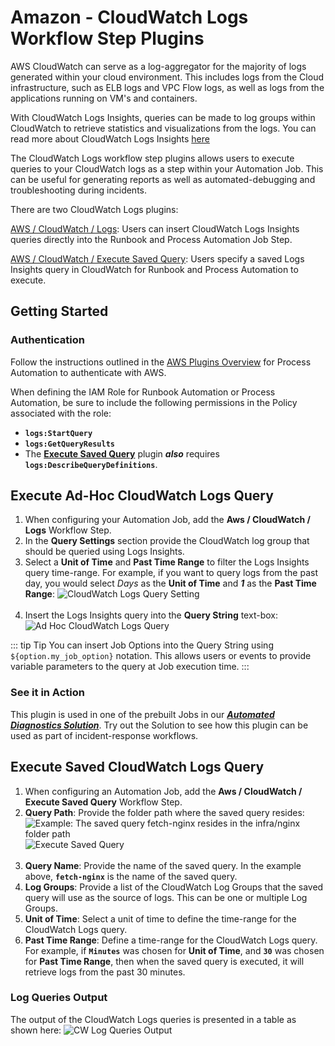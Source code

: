 # Amazon - CloudWatch Logs Workflow Step Plugins

AWS CloudWatch can serve as a log-aggregator for the majority of logs generated within your cloud environment. 
This includes logs from the Cloud infrastructure, such as ELB logs and VPC Flow logs, as well as logs from the applications running on VM's and containers.

With CloudWatch Logs Insights, queries can be made to log groups within CloudWatch to retrieve statistics and visualizations from the logs.
You can read more about CloudWatch Logs Insights [here](https://docs.aws.amazon.com/AmazonCloudWatch/latest/logs/AnalyzingLogData.html)

The CloudWatch Logs workflow step plugins allows users to execute queries to your CloudWatch logs as a step within your Automation Job. This can be useful for generating reports as well as automated-debugging and troubleshooting during incidents.

There are two CloudWatch Logs plugins:

[AWS / CloudWatch / Logs](#execute-ad-hoc-cloudwatch-logs-query): Users can insert CloudWatch Logs Insights queries directly into the Runbook and Process Automation Job Step.

[AWS / CloudWatch / Execute Saved Query](#execute-saved-cloudwatch-logs-query): Users specify a saved Logs Insights query in CloudWatch for Runbook and Process Automation to execute.

## Getting Started

### Authentication
Follow the instructions outlined in the [AWS Plugins Overview](/docs/manual/plugins/aws-plugins-overview.html) for Process Automation to authenticate with AWS.

When defining the IAM Role for Runbook Automation or Process Automation, be sure to include the following permissions in the Policy associated with the role:

* **`logs:StartQuery`**
* **`logs:GetQueryResults`**
* The [**Execute Saved Query**](#execute-saved-cloudwatch-logs-query) plugin _**also**_ requires **`logs:DescribeQueryDefinitions`**.

## Execute Ad-Hoc CloudWatch Logs Query

1. When configuring your Automation Job, add the **Aws / CloudWatch / Logs** Workflow Step.
2. In the **Query Settings** section provide the CloudWatch log group that should be queried using Logs Insights.
3. Select a **Unit of Time** and **Past Time Range** to filter the Logs Insights query time-range. 
For example, if you want to query logs from the past day, you would select _Days_ as the **Unit of Time** and **_1_** as the **Past Time Range**:
![CloudWatch Logs Query Setting](@assets/img/aws-cloudwatch-logs-query-setting.png)<br><br>
4. Insert the Logs Insights query into the **Query String** text-box:
![Ad Hoc CloudWatch Logs Query](@assets/img/aws-cloudwatch-logs-query-string.png)<br>

::: tip Tip
You can insert Job Options into the Query String using `${option.my_job_option}` notation. This allows users or events to provide variable parameters to the query at Job execution time.
:::

### See it in Action
This plugin is used in one of the prebuilt Jobs in our [**_Automated Diagnostics Solution_**](/learning/solutions/automated-diagnostics/solution-overview).
Try out the Solution to see how this plugin can be used as part of incident-response workflows.

## Execute Saved CloudWatch Logs Query

1. When configuring an Automation Job, add the **Aws / CloudWatch / Execute Saved Query** Workflow Step.
2. **Query Path**: Provide the folder path where the saved query resides:
   ![Example: The saved query _**fetch-nginx**_ resides in the _**infra/nginx**_ folder path](@assets/img/cloudwatch-saved-query-console.png)
   ![Execute Saved Query](@assets/img/cloudwatch-saved-query-fields.png)<br><br>
3. **Query Name**: Provide the name of the saved query.  In the example above, **`fetch-nginx`** is the name of the saved query.
4. **Log Groups**: Provide a list of the CloudWatch Log Groups that the saved query will use as the source of logs.  This can be one or multiple Log Groups.
5. **Unit of Time**: Select a unit of time to define the time-range for the CloudWatch Logs query.
6. **Past Time Range**: Define a time-range for the CloudWatch Logs query. 
For example, if **`Minutes`** was chosen for **Unit of Time**, and **`30`** was chosen for **Past Time Range**, then when the saved query is executed, it will retrieve logs from the past 30 minutes.

### Log Queries Output

The output of the CloudWatch Logs queries is presented in a table as shown here:
![CW Log Queries Output](@assets/img/cloudwatch-log-queries-output.png)
